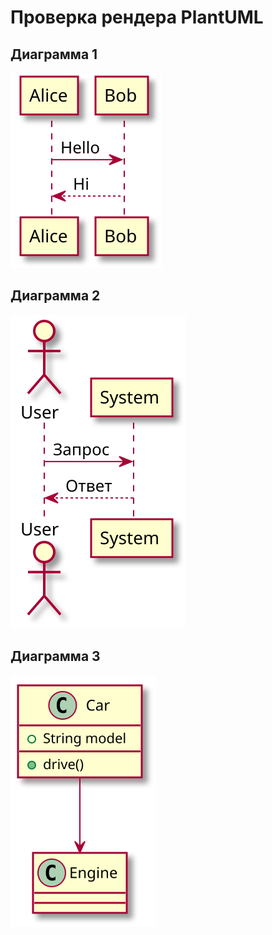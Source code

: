 # Проверка рендера PlantUML

## Диаграмма 1
<img src="diagrams/diagram_7.svg">

## Диаграмма 2
<img src="diagrams/diagram_8.svg">

## Диаграмма 3
<img src="diagrams/diagram_9.svg">
